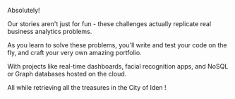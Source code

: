 Absolutely!

Our stories aren't just for fun - these challenges actually replicate real business analytics problems.

As you learn to solve these problems, you'll write and test your code on the fly, and craft your very own amazing portfolio.

With projects like real-time dashboards, facial recognition apps, and NoSQL or Graph databases hosted on the cloud.

All while retrieving all the treasures in the City of Iden !
